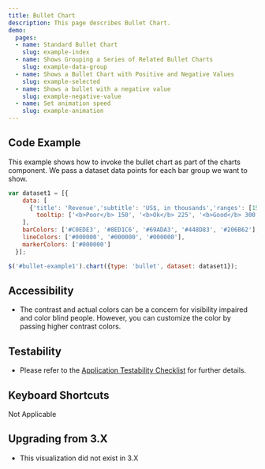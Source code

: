 ```yaml
---
title: Bullet Chart
description: This page describes Bullet Chart.
demo:
  pages:
  - name: Standard Bullet Chart
    slug: example-index
  - name: Shows Grouping a Series of Related Bullet Charts
    slug: example-data-group
  - name: Shows a Bullet Chart with Positive and Negative Values
    slug: example-selected
  - name: Shows a bullet with a negative value
    slug: example-negative-value
  - name: Set animation speed
    slug: example-animation
---
```


## Code Example

This example shows how to invoke the bullet chart as part of the charts component. We pass a dataset data points for each bar group we want to show.

```javascript
var dataset1 = [{
    data: [
      {'title': 'Revenue','subtitle': 'US$, in thousands','ranges': [150, 225, 300, 400, 600], 'measures': [220,270], 'markers': [250],
        tooltip: ['<b>Poor</b> 150', '<b>Ok</b> 225', '<b>Good</b> 300', '<b>Excellent</b> 400', '<b>Revenue</b> 600']}
    ],
    barColors: ['#C0EDE3', '#8ED1C6', '#69ADA3', '#448D83', '#206B62'],
    lineColors: ['#000000', '#000000', '#000000'],
    markerColors: ['#000000']
  }];

$('#bullet-example1').chart({type: 'bullet', dataset: dataset1});
```

## Accessibility

- The contrast and actual colors can be a concern for visibility impaired and color blind people. However, you can customize the color by passing higher contrast colors.

## Testability

- Please refer to the [Application Testability Checklist](https://design.infor.com/resources/application-testability-checklist) for further details.

## Keyboard Shortcuts

Not Applicable

## Upgrading from 3.X

- This visualization did not exist in 3.X
